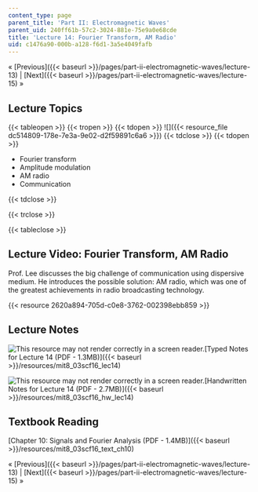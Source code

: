 ```yaml
---
content_type: page
parent_title: 'Part II: Electromagnetic Waves'
parent_uid: 240ff61b-57c2-3024-881e-75e9a0e68cde
title: 'Lecture 14: Fourier Transform, AM Radio'
uid: c1476a90-000b-a128-f6d1-3a5e4049fafb
---
```


« [Previous]({{< baseurl >}}/pages/part-ii-electromagnetic-waves/lecture-13) | [Next]({{< baseurl >}}/pages/part-ii-electromagnetic-waves/lecture-15) »

Lecture Topics
--------------

{{< tableopen >}}
{{< tropen >}}
{{< tdopen >}}
![]({{< resource_file dc514809-178e-7e3a-9e02-d2f59891c6a6 >}})
{{< tdclose >}}
{{< tdopen >}}


*   Fourier transform
*   Amplitude modulation
*   AM radio
*   Communication


{{< tdclose >}}

{{< trclose >}}

{{< tableclose >}}

Lecture Video: Fourier Transform, AM Radio
------------------------------------------

Prof. Lee discusses the big challenge of communication using dispersive medium. He introduces the possible solution: AM radio, which was one of the greatest achievements in radio broadcasting technology.

{{< resource 2620a894-705d-c0e8-3762-002398ebb859 >}}

Lecture Notes
-------------

![This resource may not render correctly in a screen reader.](/images/inacessible.gif)[Typed Notes for Lecture 14 (PDF - 1.3MB)]({{< baseurl >}}/resources/mit8_03scf16_lec14)

![This resource may not render correctly in a screen reader.](/images/inacessible.gif)[Handwritten Notes for Lecture 14 (PDF - 2.7MB)]({{< baseurl >}}/resources/mit8_03scf16_hw_lec14)

Textbook Reading
----------------

[Chapter 10: Signals and Fourier Analysis (PDF - 1.4MB)]({{< baseurl >}}/resources/mit8_03scf16_text_ch10)

« [Previous]({{< baseurl >}}/pages/part-ii-electromagnetic-waves/lecture-13) | [Next]({{< baseurl >}}/pages/part-ii-electromagnetic-waves/lecture-15) »